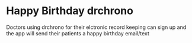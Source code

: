 # Happy Birthday drchrono
Doctors using drchrono for their elctronic record keeping can sign up and the app will send their patients a happy birthday email/text
